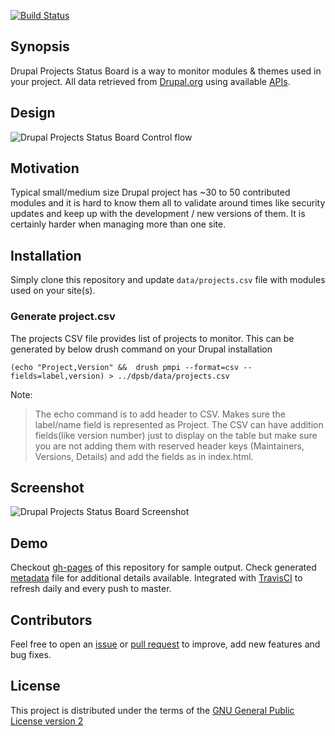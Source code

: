 [![Build Status](https://travis-ci.org/vijaycs85/dpsb.svg?branch=master)](https://travis-ci.org/vijaycs85/dpsb)

## Synopsis

Drupal Projects Status Board is a way to monitor modules & themes used in your project. All data retrieved from [Drupal.org](https://www.drupal.org) using available [APIs](https://www.drupal.org/drupalorg/docs/api).


## Design

![Drupal Projects Status Board Control flow](https://cloud.githubusercontent.com/assets/1220029/24326684/84151eac-11ab-11e7-9157-e15ffdf89fc3.png)

## Motivation

Typical small/medium size Drupal project has ~30 to 50 contributed modules and it is hard to know them all to validate around times like security updates and keep up with the development / new versions of them. It is certainly harder when managing more than one site.


## Installation

Simply clone this repository and update `data/projects.csv` file with modules used on your site(s).

### Generate project.csv

The projects CSV file provides list of projects to monitor. This can be generated by below drush command on your Drupal installation

```
(echo "Project,Version" &&  drush pmpi --format=csv --fields=label,version) > ../dpsb/data/projects.csv
```

Note:
> The echo command is to add header to CSV. Makes sure the label/name field is represented as Project. The CSV can have addition fields(like version number) just to display on the table but make sure you are not adding them with reserved header keys (Maintainers, Versions, Details) and add the fields as <th> in index.html.

## Screenshot

![Drupal Projects Status Board Screenshot](https://cloud.githubusercontent.com/assets/1220029/24326705/3d97dfea-11ac-11e7-88a4-8c25ccd7383d.png)


## Demo

Checkout [gh-pages](https://vijaycs85.github.io/dpsb/) of this repository for sample output. Check generated [metadata](https://vijaycs85.github.io/dpsb/project-metadata.json) file for additional details available. Integrated with [TravisCI](https://travis-ci.org/vijaycs85/dpsb) to refresh daily and every push to master.

## Contributors

Feel free to open an [issue](https://github.com/vijaycs85/dpsb/issues/new) or [pull request](https://github.com/vijaycs85/dpsb/pulls) to improve, add new features and bug fixes.


## License

This project is distributed under the terms of the [GNU General Public License version 2](https://www.gnu.org/licenses/old-licenses/gpl-2.0.en.html)
